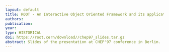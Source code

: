 ```yaml
---
layout: default
title: ROOT - An Interactive Object Oriented Framework and its application to NA49 data analysis
authors:
publication:
year:
type: HISTORICAL
doi: https://root.cern/download//chep97_slides.tar.gz
abstract: Slides of the presentation at CHEP'97 conference in Berlin.
---
```

